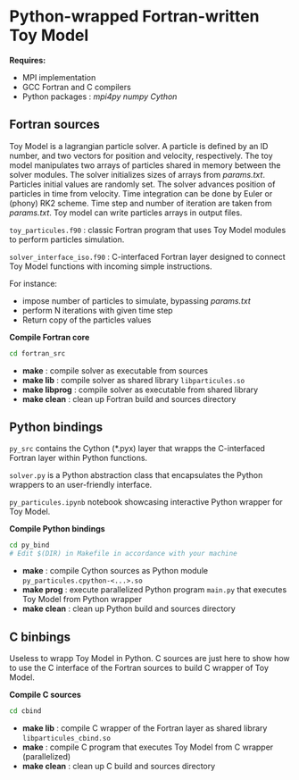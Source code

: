 # Python-wrapped Fortran-written Toy Model

**Requires:**
  - MPI implementation
  - GCC Fortran and C compilers
  - Python packages : *mpi4py  numpy  Cython*

## Fortran sources

Toy Model is a lagrangian particle solver. A particle is defined by an ID number, and two vectors for position and velocity, respectively. The toy model manipulates two arrays of particles shared in memory between the solver modules. The solver initializes sizes of arrays from *params.txt*. Particles initial values are randomly set. The solver advances position of particles in time from velocity. Time integration can be done by Euler or (phony) RK2 scheme. Time step and number of iteration are taken from *params.txt*. Toy model can write particles arrays in output files.

``toy_particules.f90`` : classic Fortran program that uses Toy Model modules to perform particles simulation.

``solver_interface_iso.f90`` : C-interfaced Fortran layer designed to connect Toy Model functions with incoming simple instructions. 

For instance: 
- impose number of particles to simulate, bypassing *params.txt*
- perform N iterations with given time step
- Return copy of the particles values


**Compile Fortran core**

```bash
cd fortran_src
```
  - **make** : compile solver as executable from sources
  - **make lib** : compile solver as shared library ``libparticules.so``
  - **make libprog** : compile solver as executable from shared library
  - **make clean** : clean up Fortran build and sources directory



## Python bindings

``py_src`` contains the Cython (*.pyx) layer that wrapps the C-interfaced Fortran layer within Python functions.

``solver.py`` is a Python abstraction class that encapsulates the Python wrappers to an user-friendly interface.

``py_particules.ipynb`` notebook showcasing interactive Python wrapper for Toy Model.

**Compile Python bindings**

```bash
cd py_bind
# Edit $(DIR) in Makefile in accordance with your machine
```
  - **make** : compile Cython sources as Python module ``py_particules.cpython-<...>.so``
  - **make prog** : execute parallelized Python program ``main.py`` that executes Toy Model from Python wrapper
  - **make clean** : clean up Python build and sources directory



## C binbings 

Useless to wrapp Toy Model in Python. C sources are just here to show how to use the C interface of the Fortran sources to build C wrapper of Toy Model.

**Compile C sources**

```bash
cd cbind
```
  - **make lib** : compile C wrapper of the Fortran layer as shared library ``libparticules_cbind.so``
  - **make** : compile C program that executes Toy Model from C wrapper (parallelized)
  - **make clean** : clean up C build and sources directory
